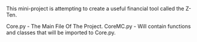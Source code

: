 This mini-project is attempting to create a useful financial tool called the Z-Ten.

Core.py - The Main File Of The Project.
CoreMC.py - Will contain functions and classes that will be imported to Core.py.

